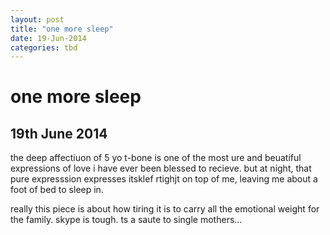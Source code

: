 ```yaml
---
layout: post
title: "one more sleep"
date: 19-Jun-2014
categories: tbd
---
```


# one more sleep

## 19th June 2014

the deep affectiuon of 5 yo t-bone is one of the most ure and beuatiful expressions of love i have ever been blessed to recieve. but at night,   that pure expresssion expresses itsklef rtighjt on top of me, leaving me about a foot of bed to sleep in.

really this piece is about how tiring it is to carry all the emotional weight for the family. skype is tough. ts a saute to single mothers...
